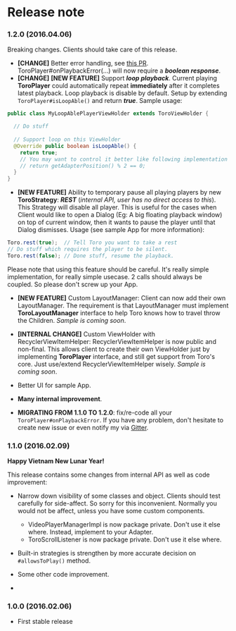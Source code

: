 # Release note

### 1.2.0 (2016.04.06)

Breaking changes. Clients should take care of this release.

- **[CHANGE]** Better error handling, see [this PR](https://github.com/eneim/Toro/pull/26). ToroPlayer#onPlaybackError(...) will now require a ***boolean response***.
- **[CHANGE]** **[NEW FEATURE]** Support ***loop playback***. Current playing **ToroPlayer** could automatically repeat **immediately** after it completes latest playback. Loop playback is disable by default. Setup by extending ```ToroPlayer#isLoopAble()``` and return ***true***. Sample usage:

```java
public class MyLoopAblePlayerViewHolder extends ToroViewHolder {

  // Do stuff
  
  // Support loop on this ViewHolder
  @Override public boolean isLoopAble() {
    return true;
    // You may want to control it better like following implementation
    // return getAdapterPosition() % 2 == 0;
  }
}
```
- **[NEW FEATURE]** Ability to temporary pause all playing players by new **ToroStrategy**: ***REST*** (*internal API, user has no direct access to this*). This Strategy will disable all player. This is useful for the cases when Client would like to open a Dialog (Eg: A big floating playback window) on top of current window, then it wants to pause the player until that Dialog dismisses. Usage (see sample App for more information):

```java
Toro.rest(true);  // Tell Toro you want to take a rest
// Do stuff which requires the player to be silent.
Toro.rest(false); // Done stuff, resume the playback.
```
Please note that using this feature should be careful. It's really simple implementation, for really simple usecase. 2 calls should always be coupled. So please don't screw up your App.

- **[NEW FEATURE]** Custom LayoutManager: Client can now add their own LayoutManager. The requirement is that LayoutManager must implement **ToroLayoutManager** interface to help Toro knows how to travel throw the Children. *Sample is coming soon*.

- **[INTERNAL CHANGE]** Custom ViewHolder with RecyclerViewItemHelper: RecyclerViewItemHelper is now public and non-final. This allows client to create their own ViewHolder just by implementing **ToroPlayer** interface, and still get support from Toro's core. Just use/extend RecyclerViewItemHelper wisely. *Sample is coming soon*.

- Better UI for sample App.

- **Many internal improvement**.

- **MIGRATING FROM 1.1.0 TO 1.2.0**: fix/re-code all your ```ToroPlayer#onPlaybackError```. If you have any problem, don't hesitate to create new issue or even notify my via [Gitter](https://gitter.im/eneim/Toro).

### 1.1.0 (2016.02.09)

**Happy Vietnam New Lunar Year!**

This release contains some changes from internal API as well as code improvement:

- Narrow down visibility of some classes and object. Clients should test carefully for side-affect. So sorry for this inconvenient. Normally you would not be affect, unless you have some custom components.
  - VideoPlayerManagerImpl is now package private. Don't use it else where. Instead, implement to your Adapter.
  - ToroScrollListener is now package private. Don't use it else where. 

- Built-in strategies is strengthen by more accurate decision on ```#allowsToPlay()``` method.

- Some other code improvement.
- 
### 1.0.0 (2016.02.06)

- First stable release
